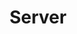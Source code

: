 ---
layout: list
title: Server
slug: server
sidebar: true
description: >
  server와 관련된 정보를 기록하는 곳입니다.
menu : true
submenu: false
order: 8
---